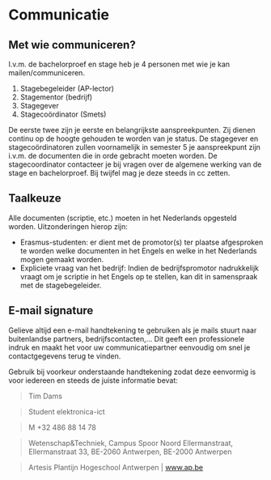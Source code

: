 # Communicatie
## Met wie communiceren?
I.v.m. de bachelorproef en stage heb je 4 personen met wie je kan mailen/communiceren. 
1. Stagebegeleider (AP-lector)
2. Stagementor (bedrijf)
3. Stagegever 
4. Stagecoördinator (Smets)

De eerste twee zijn je eerste en belangrijkste aanspreekpunten. Zij dienen continu op de hoogte gehouden te worden van je status.
De stagegever en stagecoördinatoren zullen voornamelijk in semester 5 je aanspreekpunt zijn i.v.m. de documenten die in orde gebracht moeten worden.
De stagecoordinator contacteer je bij vragen over de algemene werking van de stage en bachelorproef. Bij twijfel mag je deze steeds in cc zetten.

## Taalkeuze
Alle documenten (scriptie, etc.) moeten in het Nederlands opgesteld worden. Uitzonderingen hierop zijn:
* Erasmus-studenten: er dient met de promotor(s) ter plaatse afgesproken te worden welke documenten in het Engels en welke in het Nederlands mogen gemaakt worden.
* Expliciete vraag van het bedrijf: Indien de bedrijfspromotor nadrukkelijk vraagt om je scriptie in het Engels op te stellen, kan dit in samenspraak met de stagebegeleider.

## E-mail signature
Gelieve altijd een e-mail handtekening te gebruiken als je mails stuurt naar buitenlandse partners, bedrijfscontacten,... Dit geeft een professionele indruk en maakt het voor uw communicatiepartner eenvoudig om snel je contactgegevens terug te vinden.

Gebruik bij voorkeur onderstaande handtekening zodat deze eenvormig is voor iedereen en steeds de juiste informatie bevat:


>Tim Dams

>Student elektronica-ict

>M +32 486 88 14 78

>Wetenschap&Techniek, 
>Campus Spoor Noord Ellermanstraat, Ellermanstraat 33, BE-2060 Antwerpen, BE-2000 Antwerpen 

>Artesis Plantijn Hogeschool Antwerpen | www.ap.be
